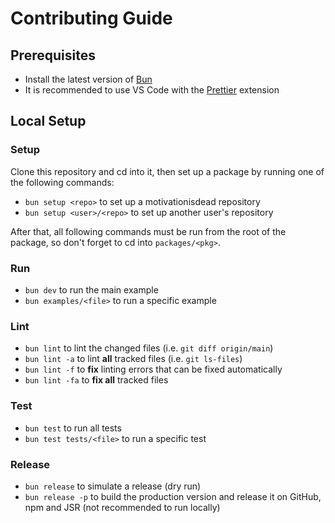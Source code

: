 # Contributing Guide

## Prerequisites

- Install the latest version of [Bun](https://github.com/oven-sh/bun/releases)
- It is recommended to use VS Code with the [Prettier](https://prettier.io/docs/en/editors) extension

## Local Setup

### Setup

Clone this repository and cd into it, then set up a package by running one of
the following commands:

- `bun setup <repo>` to set up a motivationisdead repository
- `bun setup <user>/<repo>` to set up another user's repository

After that, all following commands must be run from the root of the package, so
don't forget to cd into `packages/<pkg>`.

### Run

- `bun dev` to run the main example
- `bun examples/<file>` to run a specific example

### Lint

- `bun lint` to lint the changed files (i.e. `git diff origin/main`)
- `bun lint -a` to lint **all** tracked files (i.e. `git ls-files`)
- `bun lint -f` to **fix** linting errors that can be fixed automatically
- `bun lint -fa` to **fix all** tracked files

### Test

- `bun test` to run all tests
- `bun test tests/<file>` to run a specific test

### Release

- `bun release` to simulate a release (dry run)
- `bun release -p` to build the production version and release it on GitHub, npm
  and JSR (not recommended to run locally)
